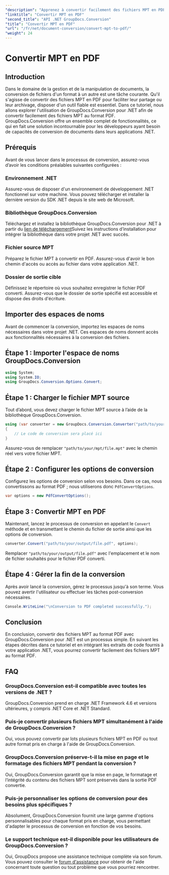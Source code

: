 ```yaml
---
"description": "Apprenez à convertir facilement des fichiers MPT en PDF grâce à GroupDocs.Conversion pour .NET. Suivez nos instructions étape par étape pour une intégration et une gestion efficace des documents."
"linktitle": "Convertir MPT en PDF"
"second_title": "API .NET GroupDocs.Conversion"
"title": "Convertir MPT en PDF"
"url": "/fr/net/document-conversion/convert-mpt-to-pdf/"
"weight": 24
---
```


# Convertir MPT en PDF

## Introduction
Dans le domaine de la gestion et de la manipulation de documents, la conversion de fichiers d'un format à un autre est une tâche courante. Qu'il s'agisse de convertir des fichiers MPT en PDF pour faciliter leur partage ou leur archivage, disposer d'un outil fiable est essentiel. Dans ce tutoriel, nous allons explorer l'utilisation de GroupDocs.Conversion pour .NET afin de convertir facilement des fichiers MPT au format PDF. GroupDocs.Conversion offre un ensemble complet de fonctionnalités, ce qui en fait une solution incontournable pour les développeurs ayant besoin de capacités de conversion de documents dans leurs applications .NET.
## Prérequis
Avant de vous lancer dans le processus de conversion, assurez-vous d’avoir les conditions préalables suivantes configurées :
### Environnement .NET
Assurez-vous de disposer d'un environnement de développement .NET fonctionnel sur votre machine. Vous pouvez télécharger et installer la dernière version du SDK .NET depuis le site web de Microsoft.
### Bibliothèque GroupDocs.Conversion
Téléchargez et installez la bibliothèque GroupDocs.Conversion pour .NET à partir du [lien de téléchargement](https://releases.groupdocs.com/conversion/net/)Suivez les instructions d’installation pour intégrer la bibliothèque dans votre projet .NET avec succès.
### Fichier source MPT
Préparez le fichier MPT à convertir en PDF. Assurez-vous d'avoir le bon chemin d'accès ou accès au fichier dans votre application .NET.
### Dossier de sortie cible
Définissez le répertoire où vous souhaitez enregistrer le fichier PDF converti. Assurez-vous que le dossier de sortie spécifié est accessible et dispose des droits d'écriture.

## Importer des espaces de noms
Avant de commencer la conversion, importez les espaces de noms nécessaires dans votre projet .NET. Ces espaces de noms donnent accès aux fonctionnalités nécessaires à la conversion des fichiers.
## Étape 1 : Importer l'espace de noms GroupDocs.Conversion
```csharp
using System;
using System.IO;
using GroupDocs.Conversion.Options.Convert;
```
## Étape 1 : Charger le fichier MPT source
Tout d’abord, vous devez charger le fichier MPT source à l’aide de la bibliothèque GroupDocs.Conversion.
```csharp
using (var converter = new GroupDocs.Conversion.Converter("path/to/your/mpt/file.mpt"))
{
    // Le code de conversion sera placé ici
}
```
Assurez-vous de remplacer `"path/to/your/mpt/file.mpt"` avec le chemin réel vers votre fichier MPT.
## Étape 2 : Configurer les options de conversion
Configurez les options de conversion selon vos besoins. Dans ce cas, nous convertissons au format PDF ; nous utiliserons donc `PdfConvertOptions`.
```csharp
var options = new PdfConvertOptions();
```
## Étape 3 : Convertir MPT en PDF
Maintenant, lancez le processus de conversion en appelant le `Convert` méthode et en transmettant le chemin du fichier de sortie ainsi que les options de conversion.
```csharp
converter.Convert("path/to/your/output/file.pdf", options);
```
Remplacer `"path/to/your/output/file.pdf"` avec l'emplacement et le nom de fichier souhaités pour le fichier PDF converti.
## Étape 4 : Gérer la fin de la conversion
Après avoir lancé la conversion, gérez le processus jusqu'à son terme. Vous pouvez avertir l'utilisateur ou effectuer les tâches post-conversion nécessaires.
```csharp
Console.WriteLine("\nConversion to PDF completed successfully.");
```

## Conclusion
En conclusion, convertir des fichiers MPT au format PDF avec GroupDocs.Conversion pour .NET est un processus simple. En suivant les étapes décrites dans ce tutoriel et en intégrant les extraits de code fournis à votre application .NET, vous pourrez convertir facilement des fichiers MPT au format PDF.
## FAQ
### GroupDocs.Conversion est-il compatible avec toutes les versions de .NET ?
GroupDocs.Conversion prend en charge .NET Framework 4.6 et versions ultérieures, y compris .NET Core et .NET Standard.
### Puis-je convertir plusieurs fichiers MPT simultanément à l'aide de GroupDocs.Conversion ?
Oui, vous pouvez convertir par lots plusieurs fichiers MPT en PDF ou tout autre format pris en charge à l'aide de GroupDocs.Conversion.
### GroupDocs.Conversion préserve-t-il la mise en page et le formatage des fichiers MPT pendant la conversion ?
Oui, GroupDocs.Conversion garantit que la mise en page, le formatage et l’intégrité du contenu des fichiers MPT sont préservés dans la sortie PDF convertie.
### Puis-je personnaliser les options de conversion pour des besoins plus spécifiques ?
Absolument, GroupDocs.Conversion fournit une large gamme d'options personnalisables pour chaque format pris en charge, vous permettant d'adapter le processus de conversion en fonction de vos besoins.
### Le support technique est-il disponible pour les utilisateurs de GroupDocs.Conversion ?
Oui, GroupDocs propose une assistance technique complète via son forum. Vous pouvez consulter le [forum d'assistance](https://forum.groupdocs.com/c/conversion/11) pour obtenir de l'aide concernant toute question ou tout problème que vous pourriez rencontrer.